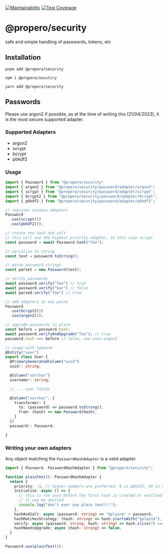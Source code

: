 [![Maintainability](https://api.codeclimate.com/v1/badges/70945023a0a33ac65fbb/maintainability)](https://codeclimate.com/github/propero-oss/security/maintainability)
[![Test Coverage](https://api.codeclimate.com/v1/badges/70945023a0a33ac65fbb/test_coverage)](https://codeclimate.com/github/propero-oss/security/test_coverage)


# @propero/security
safe and simple handling of passwords, tokens, etc

## Installation
```shell
pnpm add @propero/security
```
```shell
npm i @propero/secutiry
```
```shell
yarn add @propero/security
```

## Passwords
Please use argon2 if possible, as at the time of writing this (21/04/2023), it is the most secure supported adapter.

### Supported Adapters
- argon2
- scrypt
- bcrypt
- pbkdf2


### Usage
```typescript
import { Password } from "@propero/security"
import { argon2 } from "@propero/security/password/adapter/argon2";
import { scrypt } from "@propero/security/password/adapter/scrypt";
import { bcrypt2 } from "@propero/security/password/adapter/bcrypt";
import { pbkdf2 } from "@propero/security/password/adapter/pbkdf2";

// register various adapters
Password
  .use(scrypt())
  .use(pbkdf2());

// create new hash and salt
// this will use the highest priority adapter, in this case scrypt
const password = await Password.hash("foo");

// serialise to string
const text = password.toString();

// parse password strings
const parset = new Password(text);

// verify passwords
await password.verify("foo") // true
await password.verify("bar") // false
await parsed.verify("foo") // true

// add adapters at any point
Password
  .use(bcrypt2())
  .use(argon2());

// upgrade passwords in place
const before = password.hash;
await password.verifyAndUpgrade("foo"); // true
password.hash === before // false, now uses argon2

// usage with typeorm
@Entity("user")
export class User {
  @PrimaryGeneratedColumn("uuid")
  uuid!: string;

  @Column("varchar")
  username!: string;

  // ... user fields

  @Column("varchar", {
    transformer: {
      to: (password) => password.toString(),
      from: (hash) => new Password(hash),
    }
  })
  password!: Password;

}
```

### Writing your own adapters
Any object matching the `PasswordHashAdapter` is a valid adapter.

```typescript
import { Password, PasswordHashAdapter } from "@propero/security";

function plainText(): PasswordHashAdapter {
  return {
    priority: -1, // higher numbers are preferred, 0 is pbkdf2, 40 is argon2
    initialise: async () => {
      // this is run once before the first hash is created or verified
      // it can be omitted
      console.log("don't ever use plain text!!!");
    },
    hashAndSalt: async (password: string) => "$plain$" + password,
    hashMatchesStrategy: (hash: string) => hash.startsWith("$plain$"),
    verify: async (password: string, hash: string) => hash.slice(7) === password,
    hashNeedsUpgrade: async (hash: string) => false,
  }
}

Password.use(plainText());

```
